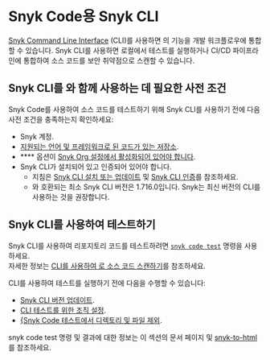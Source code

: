 # Snyk Code용 Snyk CLI

[Snyk Command Line Interface](../../) (CLI)를 사용하면 의 기능을 개발 워크플로우에 통합할 수 있습니다. Snyk CLI를 사용하면 로컬에서 테스트를 실행하거나 CI/CD 파이프라인에 통합하여 소스 코드를 보안 취약점으로 스캔할 수 있습니다.

## Snyk CLI를 와 함께 사용하는 데 필요한 사전 조건

Snyk Code를 사용하여 소스 코드를 테스트하기 위해 Snyk CLI를 사용하기 전에 다음 사전 조건을 충족하는지 확인하세요:

* Snyk 계정.
* [지원되는 언어 및 프레임워크로 된 코드가 있는 저장소](../../../supported-languages-package-managers-and-frameworks/).
* \*\*\*\* 옵션이 [Snyk Org 설정에서 활성화되어 있어야 합니다](../../../scan-with-snyk/snyk-code/configure-snyk-code.md).
* Snyk CLI가 설치되어 있고 인증되어 있어야 합니다.
  * 지침은 [Snyk CLI 설치 또는 업데이트](../../install-or-update-the-snyk-cli/) 및 [Snyk CLI 인증](../../authenticate-to-use-the-cli.md)를 참조하세요.
  * 와 호환되는 최소 Snyk CLI 버전은 1.716.0입니다. Snyk는 최신 버전의 CLI를 사용하는 것을 권장합니다.

## Snyk CLI를 사용하여 테스트하기

Snyk CLI를 사용하여 리포지토리 코드를 테스트하려면 [`snyk code test`](../../commands/code-test.md) 명령을 사용하세요.\
자세한 정보는 [CLI를 사용하여 로 소스 코드 스캔하기](scan-source-code-with-snyk-code-using-the-cli.md)를 참조하세요.

CLI를 사용하여 테스트를 실행하기 전에 다음을 수행할 수 있습니다:

* [Snyk CLI 버전 업데이트](../../install-or-update-the-snyk-cli/).
* [CLI 테스트를 위한 조직 설정](set-the-snyk-organization-for-the-cli-tests.md).
* [{Snyk Code 테스트에서 디렉토리 및 파일 제외](exclude-directories-and-files-from-snyk-code-cli-tests.md).

snyk code test 명령 및 결과에 대한 정보는 이 섹션의 문서 페이지 및 [snyk-to-html](../cli-tools/snyk-to-html.md)를 참조하세요.
